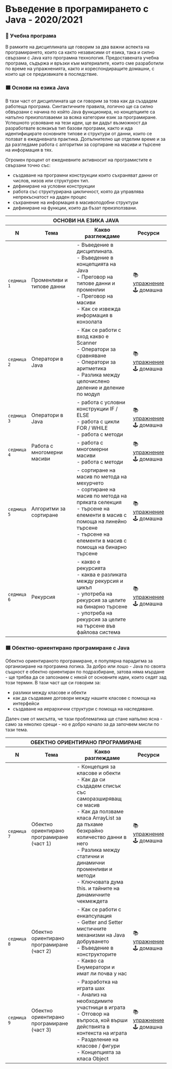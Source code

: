 # Въведение в програмирането с Java - 2020/2021

### 🚀 Учебна програма

В рамките на дисциплината ще говорим за два важни аспекта на програмирането, които са както независими от езика, така и силно свързани с Java като програмна технология. Предоставената учебна програма, съдържа и връзки към материалите, които сме разработили по време на упражненията, както и кореспондиращите домашни, с които ще се предизвикате в последствие. 

### 🟦 Основи на езика Java

В тази част от дисциплината ще си говорим за това как да създадем работеща програма. Синтактичните правила, логично ще са силно обвързани с начина по който Java функционира, но концепциите са напълно преизползваеми за всяка категории език за програмиране. Успешното усвояване на тези идеи, ще ви дадът възможност да разработвате всякакъв тип базови програми, както и ида идентифицирате основните типове и структури от данни, които се ползват в ежедневната практика. Допълнително ще отделим време и за да разгледаме работа с алгоритми за сортиране на масиви и търсене на информация в тях.

Огромен процент от ежедневните активносит на програмистите е свързани точно със: 
 - създаване на програмни конструкции които съхраняват данни от числов, низов или структурен тип.
 - дефиниране на условни конструкции
 - работа със структурирана цикличност, която да управлява непрекъснатост на даден процес
 - съхранение на информация в масивоподобни структури
 - дефиниране на функции, които да бъзат преизползвани.

<table>
    <thead>
        <tr>
            <th  colspan="4">ОСНОВИ НА ЕЗИКА JAVA</th>
        </tr>
        <tr>
            <th>N</th>
            <th width="300px">Тема</th>
            <th width="460px">Какво разглеждаме</th>
            <th>Ресурси</th>
        </tr>
    </thead>
    <tbody>
        <tr>
            <td><code>седмица 1</code></td>
            <td>Променливи и типове данни</td>
            <td>
                - Въведение в дисциплината.<br> 
                - Въведение в концепцията на Java <br>
                - Преговор на типове данни и променлии <br> 
                - Преговор на масиви <br> 
                - Как се извежда информация в конзолата
            </td>
            <td>
                📚 <a href="./week-01/cw">упражнение</a> <br> 
                🕹️ домашна
            </td>
        </tr>
        <tr>
            <td><code>седмица 2</code></td>
            <td>Оператори в Java</td>
            <td>
                - Как се работи с вход какво е Scanner <br> 
                - Оператори за сравняване <br> 
                - Оператори за аритметика <br> 
                - Разлика между целочислено деление и деление по модул
            </td>
            <td>
                📚 <a href="./week-02/cw">упражнение</a> <br> 
                🕹️ домашна
            </td>
        </tr>
        <tr>
            <td><code>седмица 3</code></td>
            <td>Оператори в Java</td>
            <td>
            - работа с условни конструкции IF / ELSE <br> 
            - работа с цикли FOR / WHILE <br> 
            - работа с методи
            </td>
            <td>
                📚 <a href="./week-03/cw">упражнение</a> <br> 
                🕹️ домашна
            </td>
        </tr>
        <tr>
            <td><code>седмица 4</code></td>
            <td>Работа с многомерни масиви</td>
            <td>
            - работа с многомерни масиви <br> 
            - работа с методи
            </td>
            <td>
                📚 <a href="./week-04/cw">упражнение</a> <br> 
                🕹️ домашна
            </td>
        </tr>
        <tr>
            <td><code>седмица 5</code></td>
            <td>Алгоритми за сортиране</td>
            <td>
            - сортиране на масив по метода на мехурчето <br> 
            - сортиране на масив по метода на пряката селекция <br> 
            - търсене на елементи в масив с помоща на линейно търсене <br> 
            - търсене на елементи в масив с помоща на бинарно търсене
            </td>
            <td>
                📚 <a href="./week-05/cw">упражнение</a> <br> 
                🕹️ домашна
            </td>
        </tr>                
        <tr>
            <td><code>седмица 6</code></td>
            <td>Рекурсия</td>
            <td>
            - какво е рекурсията <br> 
            - каква е разликата между рекурсия и цикъл <br> 
            - употреба на рекурсия за целите на бинарно търсене <br> 
            - употреба на рекурсия за целите на търсене във файлова система
            </td>
            <td>
                📚 <a href="./week-06/cw">упражнение</a> <br> 
                🕹️ домашна
            </td>
        </tr>
    <tbody>
</table>

### 🟥 Обектно-ориентирано програмиране с Java

Обектно ориентираното програмиране, е популярна парадигма за организиране на програмна логика. За добро или лошо - Java по своята същност е обектно ориентиран по подразбиране, затова няма мърдане - ще трябва да се запознаем с някой от основните идеи, които седят зад този термин. В тази част ще си говорим за:
- разлики между класове и обекти
- как да създаваме договори между нашите класове с помоща на интерфейси
- създаване на иерархични структури с помоща на наследяване.

Далеч сме от мисълта, че тази проблематика ще стане напълно ясна - само за няколко срещи - но е добро начало за да започвем мисли по тази тема. 

<table>
    <thead>
        <tr>
            <th  colspan="4">ОБЕКТНО ОРИЕНТИРАНО ПРОГРАМИРАНЕ</th>
        </tr>
        <tr>
            <th>N</th>
            <th width="300px">Тема</th>
            <th width="460px">Какво разглеждаме</th>
            <th>Ресурси</th>
        </tr>
    </thead>
    <tbody>
        <tr>
            <td><code>седмица 7</code></td>
            <td>Обектно ориентирано програмиране (част 1)</td>
            <td>
            - Концепция за класове и обекти <br> 
            - Как да си създадем списък със саморазширяващ се масив <br> 
            - Как да ползваме класа ArrayList за да пъхаме безкрайно количество данни в него <br> 
            - Разлика между статични и динамични променливи и методи <br> 
            - Ключовата дума this. и тайните на динамичните чекмеждета
            </td>
            <td>
                📚 <a href="./week-07/cw">упражнение</a> <br> 
                🕹️ домашна
            </td>
        </tr>
        <tr>
            <td><code>седмица 8</code></td>
            <td>Обектно ориентирано програмиране (част 2)</td>
            <td>
            - Как се работи с енкапсулация <br> 
            - Getter and Setter мистичните механизми на Java добруването <br> 
            - Въведение в конструкторите <br> 
            - Какво са Енумератори и имат ли почва у нас
            </td>
            <td>
                📚 <a href="./week-08/cw">упражнение</a> <br> 
                🕹️ домашна
            </td>
        </tr>
        <tr>
            <td><code>седмица 9</code></td>
            <td>Обектно ориентирано програмиране (част 3)</td>
            <td>
            - Разработка на играта шах <br> 
            - Анализ на необходимите участници в играта <br> 
            - Отговор на въпроса, кой върши действията в контекста на играта <br> 
            - Разделение на класове / фигури <br> 
            - Концепцията за класа Object
            </td>
            <td>
                📚 <a href="./week-09/cw">упражнение</a> <br> 
                🕹️ домашна
            </td>
        </tr>
    <tbody>
</table>
